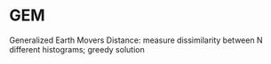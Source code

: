 # GEM
Generalized Earth Movers Distance: measure dissimilarity between N different histograms; greedy solution

